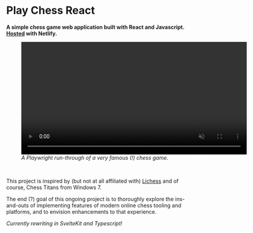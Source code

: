 # Play Chess React

**A simple chess game web application built with React and Javascript. [Hosted](https://play-chess-react.netlify.app/) with Netlify.**




<figure>
  <video src="https://github.com/user-attachments/assets/c900f507-48ff-4256-bbe0-180e304c254c" autoplay loop muted playsinline width="600"></video>
  <figcaption>
    <em>A Playwright run-through of a very famous (!) chess game.</em>
  </figcaption>
</figure>

<br>

This project is inspired by (but not at all affiliated with) [Lichess](https://lichess.org/) and of course, Chess Titans from Windows 7.

The end (?) goal of this ongoing project is to thoroughly explore the ins-and-outs of implementing features of modern online chess tooling and platforms, and to envision enhancements to that experience.

*Currently rewriting in SvelteKit and Typescript!*
